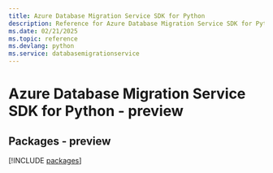 ```yaml
---
title: Azure Database Migration Service SDK for Python
description: Reference for Azure Database Migration Service SDK for Python
ms.date: 02/21/2025
ms.topic: reference
ms.devlang: python
ms.service: databasemigrationservice
---
```

# Azure Database Migration Service SDK for Python - preview
## Packages - preview
[!INCLUDE [packages](database-migration-service-index.md)]